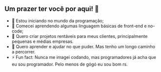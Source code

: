 ## Um prazer ter você por aqui! 👋

- 🔭 Estou iniciando no mundo da programação;
- 🌱 Comecei aprendendo algumas linguagem básicas de front-end e no-code;
- 👯 Quero criar projetos rentáveis para meus clientes, principalmente pequenas e médias empresas.
- 🤔 Quero aprender e ajudar no que puder. Mas tenho um longo caminho a percorrer.
- ⚡ Fun fact: Nunca me imagei codando, mas programadores já acha que eu sou programador. Pelo menos de gógó eu sou bom rs.

